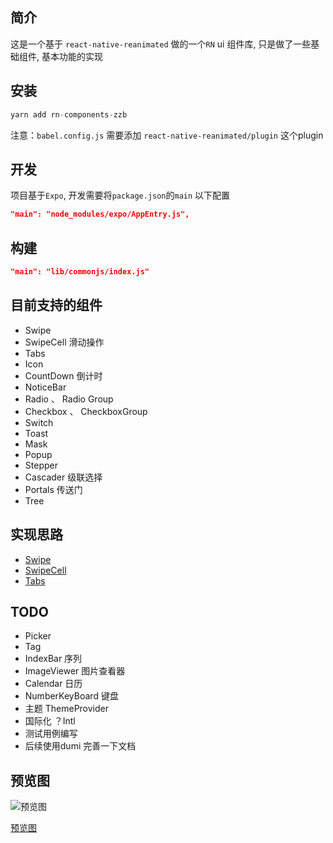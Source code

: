 ## 简介

这是一个基于 `react-native-reanimated` 做的一个`RN` ui 组件库, 只是做了一些基础组件, 基本功能的实现

## 安装

```jsx
yarn add rn-components-zzb
```

注意：`babel.config.js` 需要添加 `react-native-reanimated/plugin` 这个plugin


## 开发

项目基于`Expo`, 开发需要将`package.json`的`main` 以下配置

```json
"main": "node_modules/expo/AppEntry.js",
```

## 构建

```json
"main": "lib/commonjs/index.js"
```

## 目前支持的组件

* Swipe
* SwipeCell 滑动操作
* Tabs
* Icon
* CountDown 倒计时
* NoticeBar
* Radio 、 Radio Group
* Checkbox 、 CheckboxGroup
* Switch
* Toast
* Mask
* Popup
* Stepper
* Cascader 级联选择
* Portals 传送门
* Tree 

## 实现思路

* [Swipe](src/components/swipe/readme.md)
* [SwipeCell](./src/components/swipe-cell/readme.md)
* [Tabs](./src/components/tabs/readme.md)

## TODO

* Picker
* Tag
* IndexBar 序列
* ImageViewer 图片查看器
* Calendar 日历
* NumberKeyBoard 键盘
* 主题 ThemeProvider
* 国际化 ？Intl
* 测试用例编写
* 后续使用dumi 完善一下文档


## 预览图

![预览图](https://i.ibb.co/58JqNhw/i-Shot-2022-09-20-21-05-33.gif)
<!-- <img src="https://i.ibb.co/58JqNhw/i-Shot-2022-09-20-21-05-33.gif" alt="i-Shot-2022-09-20-21-05-33" border="0" /> -->
[预览图](https://i.ibb.co/58JqNhw/i-Shot-2022-09-20-21-05-33.gif)

